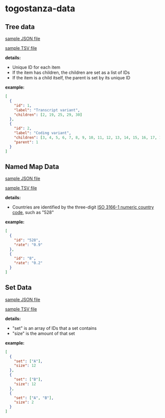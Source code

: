 # togostanza-data

## Tree data
[sample JSON file](samples/json/tree-data.json)

[sample TSV file](samples/tsv/tree-data.tsv)

**details:**
* Unique ID for each item
* If the item has children, the children are set as a list of IDs
* If the item is a child itself, the parent is set by its unique ID


**example:**

```JSON
[
  {
    "id": 1,
    "label": "Transcript variant",
    "children": [2, 19, 25, 29, 30]
  },
  {
    "id": 2,
    "label": "Coding variant",
    "children": [3, 4, 5, 6, 7, 8, 9, 10, 11, 12, 13, 14, 15, 16, 17, 18],
    "parent": 1
  }
]
```

## Named Map Data
[sample JSON file](samples/json/named-map-data.json)

[sample TSV file](samples/tsv/named-map-data.tsv)

**details:**

  - Countries are identified by the three-digit <a href="https://en.wikipedia.org/wiki/ISO_3166-1_numeric">ISO 3166-1 numeric country code</a>, such as "528"

**example:**
```JSON
[
  {
    "id": "528",
    "rate": "0.9"
  },
  {
    "id": "8",
    "rate": "0.2"
  }
]
```

## Set Data
[sample JSON file](samples/json/set-data.json)

[sample TSV file](samples/tsv/set-data.tsv)

**details:**

  - "set" is an array of IDs that a set contains
  - "size" is the amount of that set

**example:**
```JSON
[
  {
    "set": ["A"],
    "size": 12
  },
  {
    "set": ["B"],
    "size": 12
  },
  {
    "set": ["A", "B"],
    "size": 2
  }
]
```
